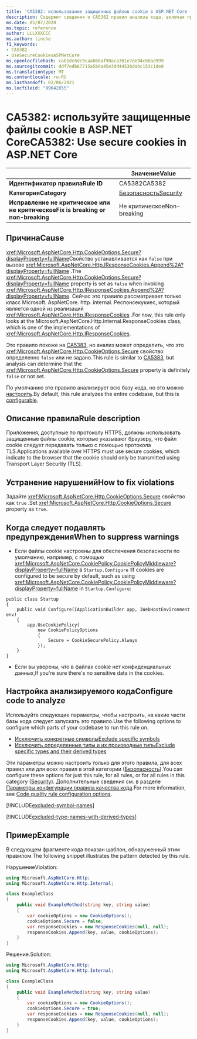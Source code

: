 ```yaml
---
title: 'CA5382: использование защищенных файлов cookie в ASP.NET Core (анализ кода)'
description: Содержит сведения о CA5382 правил анализа кода, включая причины, способы устранения нарушений и время их подавления.
ms.date: 05/07/2020
ms.topic: reference
author: LLLXXXCCC
ms.author: linche
f1_keywords:
- CA5382
- UseSecureCookiesASPNetCore
ms.openlocfilehash: cab1dc6dc9caa068af90aca301e7de94c60ad999
ms.sourcegitcommit: ddf7edb67715a5b9a45e3dd44536dabc153c1de0
ms.translationtype: MT
ms.contentlocale: ru-RU
ms.lasthandoff: 02/06/2021
ms.locfileid: "99642855"
---
```

# <a name="ca5382-use-secure-cookies-in-aspnet-core"></a><span data-ttu-id="c22c1-103">CA5382: используйте защищенные файлы cookie в ASP.NET Core</span><span class="sxs-lookup"><span data-stu-id="c22c1-103">CA5382: Use secure cookies in ASP.NET Core</span></span>

| | <span data-ttu-id="c22c1-104">Значение</span><span class="sxs-lookup"><span data-stu-id="c22c1-104">Value</span></span> |
|-|-|
| <span data-ttu-id="c22c1-105">**Идентификатор правила**</span><span class="sxs-lookup"><span data-stu-id="c22c1-105">**Rule ID**</span></span> |<span data-ttu-id="c22c1-106">CA5382</span><span class="sxs-lookup"><span data-stu-id="c22c1-106">CA5382</span></span>|
| <span data-ttu-id="c22c1-107">**Категория**</span><span class="sxs-lookup"><span data-stu-id="c22c1-107">**Category**</span></span> |[<span data-ttu-id="c22c1-108">Безопасность</span><span class="sxs-lookup"><span data-stu-id="c22c1-108">Security</span></span>](security-warnings.md)|
| <span data-ttu-id="c22c1-109">**Исправление не критическое или не критическое**</span><span class="sxs-lookup"><span data-stu-id="c22c1-109">**Fix is breaking or non-breaking**</span></span> |<span data-ttu-id="c22c1-110">Не критическое</span><span class="sxs-lookup"><span data-stu-id="c22c1-110">Non-breaking</span></span>|

## <a name="cause"></a><span data-ttu-id="c22c1-111">Причина</span><span class="sxs-lookup"><span data-stu-id="c22c1-111">Cause</span></span>

<span data-ttu-id="c22c1-112"><xref:Microsoft.AspNetCore.Http.CookieOptions.Secure?displayProperty=fullName>Свойство устанавливается как `false` при вызове <xref:Microsoft.AspNetCore.Http.IResponseCookies.Append%2A?displayProperty=fullName> .</span><span class="sxs-lookup"><span data-stu-id="c22c1-112">The <xref:Microsoft.AspNetCore.Http.CookieOptions.Secure?displayProperty=fullName> property is set as `false` when invoking <xref:Microsoft.AspNetCore.Http.IResponseCookies.Append%2A?displayProperty=fullName>.</span></span> <span data-ttu-id="c22c1-113">Сейчас это правило рассматривает только класс Microsoft. AspNetCore. http. internal. Респонсекукиес, который является одной из реализаций <xref:Microsoft.AspNetCore.Http.IResponseCookies> .</span><span class="sxs-lookup"><span data-stu-id="c22c1-113">For now, this rule only looks at the Microsoft.AspNetCore.Http.Internal.ResponseCookies class, which is one of the implementations of <xref:Microsoft.AspNetCore.Http.IResponseCookies>.</span></span>

<span data-ttu-id="c22c1-114">Это правило похоже на [CA5383](ca5383.md), но анализ может определить, что это <xref:Microsoft.AspNetCore.Http.CookieOptions.Secure> свойство определенно `false` или не задано.</span><span class="sxs-lookup"><span data-stu-id="c22c1-114">This rule is similar to [CA5383](ca5383.md), but analysis can determine that the <xref:Microsoft.AspNetCore.Http.CookieOptions.Secure> property is definitely `false` or not set.</span></span>

<span data-ttu-id="c22c1-115">По умолчанию это правило анализирует всю базу кода, но это можно [настроить](#configure-code-to-analyze).</span><span class="sxs-lookup"><span data-stu-id="c22c1-115">By default, this rule analyzes the entire codebase, but this is [configurable](#configure-code-to-analyze).</span></span>

## <a name="rule-description"></a><span data-ttu-id="c22c1-116">Описание правила</span><span class="sxs-lookup"><span data-stu-id="c22c1-116">Rule description</span></span>

<span data-ttu-id="c22c1-117">Приложения, доступные по протоколу HTTPS, должны использовать защищенные файлы cookie, которые указывают браузеру, что файл cookie следует передавать только с помощью протокола TLS.</span><span class="sxs-lookup"><span data-stu-id="c22c1-117">Applications available over HTTPS must use secure cookies, which indicate to the browser that the cookie should only be transmitted using Transport Layer Security (TLS).</span></span>

## <a name="how-to-fix-violations"></a><span data-ttu-id="c22c1-118">Устранение нарушений</span><span class="sxs-lookup"><span data-stu-id="c22c1-118">How to fix violations</span></span>

<span data-ttu-id="c22c1-119">Задайте <xref:Microsoft.AspNetCore.Http.CookieOptions.Secure> свойство как `true` .</span><span class="sxs-lookup"><span data-stu-id="c22c1-119">Set <xref:Microsoft.AspNetCore.Http.CookieOptions.Secure> property as `true`.</span></span>

## <a name="when-to-suppress-warnings"></a><span data-ttu-id="c22c1-120">Когда следует подавлять предупреждения</span><span class="sxs-lookup"><span data-stu-id="c22c1-120">When to suppress warnings</span></span>

- <span data-ttu-id="c22c1-121">Если файлы cookie настроены для обеспечения безопасности по умолчанию, например, с помощью <xref:Microsoft.AspNetCore.CookiePolicy.CookiePolicyMiddleware?displayProperty=fullName> в `Startup.Configure` :</span><span class="sxs-lookup"><span data-stu-id="c22c1-121">If cookies are configured to be secure by default, such as using <xref:Microsoft.AspNetCore.CookiePolicy.CookiePolicyMiddleware?displayProperty=fullName> in `Startup.Configure`:</span></span>

```
public class Startup
{
    public void Configure(IApplicationBuilder app, IWebHostEnvironment env)
    {
        app.UseCookiePolicy(
            new CookiePolicyOptions
            {
                Secure = CookieSecurePolicy.Always
            });
    }
}
```

- <span data-ttu-id="c22c1-122">Если вы уверены, что в файлах cookie нет конфиденциальных данных,</span><span class="sxs-lookup"><span data-stu-id="c22c1-122">If you're sure there's no sensitive data in the cookies.</span></span>

## <a name="configure-code-to-analyze"></a><span data-ttu-id="c22c1-123">Настройка анализируемого кода</span><span class="sxs-lookup"><span data-stu-id="c22c1-123">Configure code to analyze</span></span>

<span data-ttu-id="c22c1-124">Используйте следующие параметры, чтобы настроить, на какие части базы кода следует запускать это правило.</span><span class="sxs-lookup"><span data-stu-id="c22c1-124">Use the following options to configure which parts of your codebase to run this rule on.</span></span>

- [<span data-ttu-id="c22c1-125">Исключить конкретные символы</span><span class="sxs-lookup"><span data-stu-id="c22c1-125">Exclude specific symbols</span></span>](#exclude-specific-symbols)
- [<span data-ttu-id="c22c1-126">Исключить определенные типы и их производные типы</span><span class="sxs-lookup"><span data-stu-id="c22c1-126">Exclude specific types and their derived types</span></span>](#exclude-specific-types-and-their-derived-types)

<span data-ttu-id="c22c1-127">Эти параметры можно настроить только для этого правила, для всех правил или для всех правил в этой категории ([Безопасность](security-warnings.md)).</span><span class="sxs-lookup"><span data-stu-id="c22c1-127">You can configure these options for just this rule, for all rules, or for all rules in this category ([Security](security-warnings.md)).</span></span> <span data-ttu-id="c22c1-128">Дополнительные сведения см. в разделе [Параметры конфигурации правила качества кода](../code-quality-rule-options.md).</span><span class="sxs-lookup"><span data-stu-id="c22c1-128">For more information, see [Code quality rule configuration options](../code-quality-rule-options.md).</span></span>

[!INCLUDE[excluded-symbol-names](~/includes/code-analysis/excluded-symbol-names.md)]

[!INCLUDE[excluded-type-names-with-derived-types](~/includes/code-analysis/excluded-type-names-with-derived-types.md)]

## <a name="example"></a><span data-ttu-id="c22c1-129">Пример</span><span class="sxs-lookup"><span data-stu-id="c22c1-129">Example</span></span>

<span data-ttu-id="c22c1-130">В следующем фрагменте кода показан шаблон, обнаруженный этим правилом.</span><span class="sxs-lookup"><span data-stu-id="c22c1-130">The following snippet illustrates the pattern detected by this rule.</span></span>

<span data-ttu-id="c22c1-131">Нарушение</span><span class="sxs-lookup"><span data-stu-id="c22c1-131">Violation:</span></span>

```csharp
using Microsoft.AspNetCore.Http;
using Microsoft.AspNetCore.Http.Internal;

class ExampleClass
{
    public void ExampleMethod(string key, string value)
    {
        var cookieOptions = new CookieOptions();
        cookieOptions.Secure = false;
        var responseCookies = new ResponseCookies(null, null);
        responseCookies.Append(key, value, cookieOptions);
    }
}
```

<span data-ttu-id="c22c1-132">Решение.</span><span class="sxs-lookup"><span data-stu-id="c22c1-132">Solution:</span></span>

```csharp
using Microsoft.AspNetCore.Http;
using Microsoft.AspNetCore.Http.Internal;

class ExampleClass
{
    public void ExampleMethod(string key, string value)
    {
        var cookieOptions = new CookieOptions();
        cookieOptions.Secure = true;
        var responseCookies = new ResponseCookies(null, null);
        responseCookies.Append(key, value, cookieOptions);
    }
}
```
